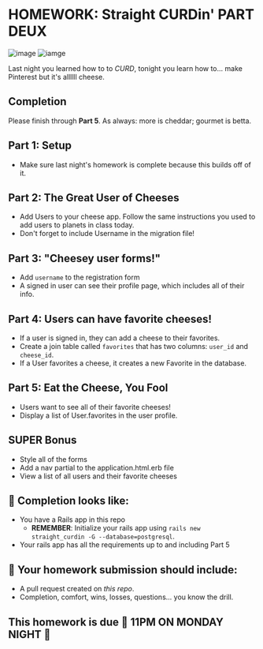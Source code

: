 # HOMEWORK: Straight CURDin' PART DEUX

![image](https://i.imgur.com/XZaeNOU.gif)
![iamge](https://media1.tenor.com/images/a83710a9b9416d7480518f401f8ccaab/tenor.gif)

Last night you learned how to to *CURD*, tonight you learn how to... make Pinterest but it's allllll cheese. 

## Completion

Please finish through __Part 5__. As always: more is cheddar; gourmet is betta.

## Part 1: Setup

- Make sure last night's homework is complete because this builds off of it. 

## Part 2: The Great User of Cheeses

- Add Users to your cheese app. Follow the same instructions you used to add users to planets in class today. 
- Don't forget to include Username in the migration file!

## Part 3: "Cheesey user forms!"

- Add `username` to the registration form
- A signed in user can see their profile page, which includes all of their info.

## Part 4: Users can have favorite cheeses!

- If a user is signed in, they can add a cheese to their favorites. 
- Create a join table called `favorites` that has two columns: `user_id` and `cheese_id`.
- If a User favorites a cheese, it creates a new Favorite in the database.

## Part 5: Eat the Cheese, You Fool

 - Users want to see all of their favorite cheeses!
 - Display a list of User.favorites in the user profile. 

## SUPER Bonus

 - Style all of the forms
 - Add a nav partial to the application.html.erb file
 - View a list of all users and their favorite cheeses

## 🚀 Completion looks like:

- You have a Rails app in this repo
    - **REMEMBER**: Initialize your rails app using `rails new straight_curdin -G --database=postgresql`.
- Your rails app has all the requirements up to and including Part 5

## 🚀 Your homework submission should include:

- A pull request created on _this repo_.
- Completion, comfort, wins, losses, questions... you know the drill.

## This homework is due 🚨 11PM ON MONDAY NIGHT 🚨
